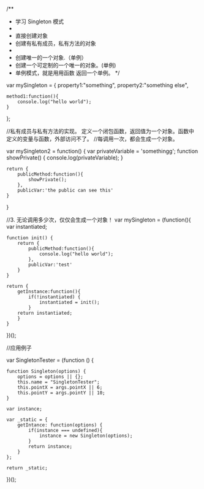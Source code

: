 /**
 * 学习 Singleton 模式
 *
 * 直接创建对象
 * 创建有私有成员，私有方法的对象
 *
 * 创建唯一的一个对象.（单例）
 * 创建一个可定制的一个唯一的对象。(单例)
 * 单例模式，就是用用函数 返回一个单例。 
 */

var mySingleton = {
    property1:"something",
    property2:"something else",

    method1:function(){
        console.log("hello world");
    }
};

//私有成员与私有方法的实现。 定义一个闭包函数，返回值为一个对象。函数中定义的变量与函数，外部访问不了。
//每调用一次，都会生成一个对象。

var mySingleton2 = function() {
    var privateVariable = 'somethingg';
    function showPrivate() {
        console.log(privateVariable);
    }

    return {
        publicMethod:function(){
            showPrivate();
        },
        publicVar:'the public can see this'
    }
}

//3. 无论调用多少次，仅仅会生成一个对象！
var mySingleton = (function(){
    var instantiated;

    function init() {
        return {
            publicMethod:function(){
                console.log("hello world");
            },
            publicVar:'test'
        }
    }

    return {
        getInstance:function(){
            if(!instantiated) {
                instantiated = init();
            }
        return instantiated;
        }
    }
})();

//应用例子

var SingletonTester = (function () {

    function Singleton(options) {
        options = options || {};
        this.name = "SingletonTester";
        this.pointX = args.pointX || 6;
        this.pointY = args.pointY || 10;
    }

    var instance;

    var _static = {
        getIntance: function(options) {
            if(instance === undefined){
                instance = new Singleton(options);
            }
            return instance;
        }
    };

    return _static;
})();
